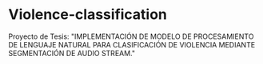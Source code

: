 # Violence-classification
Proyecto de Tesis: "IMPLEMENTACIÓN DE MODELO DE PROCESAMIENTO DE LENGUAJE NATURAL PARA CLASIFICACIÓN DE VIOLENCIA MEDIANTE SEGMENTACIÓN DE AUDIO STREAM."
